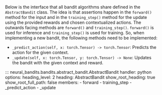 Below is the interface that all bandit algorithms share defined in the `AbstractBandit` class. The idea is that assertions happen in the `forward()` method for the input and in the `training_step()` method for the update using the provided rewards and chosen contextualized actions.
The outwards facing methods are `forward()` and `training_step()`. `forward()` is used for inference and `training_step()` is used for training.
So, when implementing a new bandit, the following methods need to be implemented:

- `_predict_action(self, x: torch.Tensor) -> torch.Tensor`: Predicts the action for the given context.
- `_update(self, x: torch.Tensor, y: torch.Tensor) -> None`: Updates the bandit with the given context and reward.



::: neural_bandits.bandits.abstract_bandit.AbstractBandit
    handler: python
    options:
      heading_level: 2
      heading: AbstractBandit
      show_root_heading: true
      show_root_full_path: false
      members:
        - forward
        - training_step
        - _predict_action
        - _update